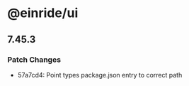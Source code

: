 # @einride/ui

## 7.45.3

### Patch Changes

- 57a7cd4: Point types package.json entry to correct path
